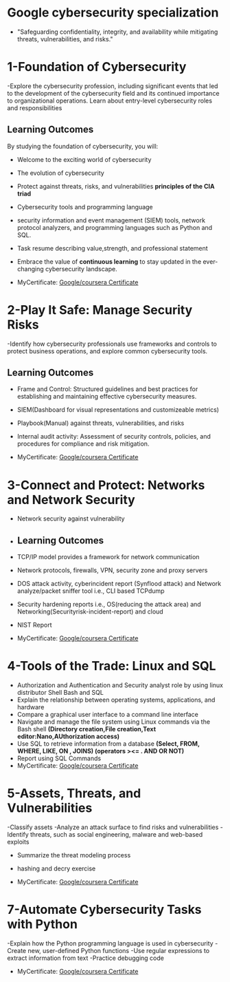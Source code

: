 # Google cybersecurity specialization
- "Safeguarding confidentiality, integrity, and availability while mitigating threats, vulnerabilities, and risks."
  
# 1-Foundation of Cybersecurity
-Explore the cybersecurity profession, including significant events that led to the development of the cybersecurity field and its continued importance to organizational operations. Learn about entry-level cybersecurity roles and responsibilities
## Learning Outcomes
By studying the foundation of cybersecurity, you will:

- Welcome to the exciting world of cybersecurity
- The evolution of cybersecurity
- Protect against threats, risks, and vulnerabilities **principles of the CIA triad**
- Cybersecurity tools and programming language
- security information and event management (SIEM) tools, network protocol analyzers, and programming languages such as Python and SQL.
- Task resume describing value,strength, and professional statement
- Embrace the value of **continuous learning** to stay updated in the ever-changing cybersecurity landscape.

- MyCertificate:
 [Google/coursera Certificate](https://www.coursera.org/account/accomplishments/certificate/CPVBSNBE9RXJ)

# 2-Play It Safe: Manage Security Risks
-Identify how cybersecurity professionals use frameworks and controls to protect business operations, and explore common cybersecurity tools.
## Learning Outcomes
- Frame and Control: Structured guidelines and best practices for establishing and maintaining effective cybersecurity measures.
- SIEM(Dashboard for visual representations and customizeable metrics)
- Playbook(Manual) against threats, vulnerabilities, and risks
- Internal audit activity: Assessment of security controls, policies, and procedures for compliance and risk mitigation.

 - MyCertificate:
 [Google/coursera Certificate](https://www.coursera.org/account/accomplishments/verify/8ZLG7SBRJERB)

# 3-Connect and Protect: Networks and Network Security
- Network security against vulnerability
- ## Learning Outcomes
- TCP/IP model provides a framework for network communication
-  Network protocols, firewalls, VPN, security zone and proxy servers
- DOS attack activity, cyberincident report (Synflood attack)  and Network analyze/packet sniffer tool i.e., CLI based TCPdump
- Security hardening reports i.e., OS(reducing the attack area) and Networking(Securityrisk-incident-report) and cloud
- NIST Report

- MyCertificate:
  [Google/coursera Certificate](https://www.coursera.org/account/accomplishments/certificate/SQB2EVLYXX4Y)


# 4-Tools of the Trade: Linux and SQL
- Authorization and Authentication and Security analyst role by using linux distributor Shell Bash and SQL
- Explain the relationship between operating systems, applications, and hardware
- Compare a graphical user interface to a command line interface
- Navigate and manage the file system using Linux commands via the Bash shell **(Directory creation,File creation,Text editor:Nano,AUthorization access)**
- Use SQL to retrieve information from a database **(Select, FROM, WHERE, LIKE, ON , JOINS) (operators ><= . AND OR NOT)**
- Report using SQL Commands
- MyCertificate:
 [Google/coursera Certificate](https://www.coursera.org/account/accomplishments/certificate/A2FSF3J7DYKJ)

  
# 5-Assets, Threats, and Vulnerabilities

-Classify assets
-Analyze an attack surface to find risks and vulnerabilities
-Identify threats, such as social engineering, malware and web-based exploits
- Summarize the threat modeling process
- hashing and decry exercise

- MyCertificate:
 [Google/coursera Certificate](https://www.coursera.org/account/accomplishments/certificate/H3J3ZSBMYTXD)

# 7-Automate Cybersecurity Tasks with Python

-Explain how the Python programming language is used in cybersecurity
-Create new, user-defined Python functions
-Use regular expressions to extract information from text
-Practice debugging code
- MyCertificate:
 [Google/coursera Certificate](https://www.coursera.org/account/accomplishments/certificate/9SEFB63HMM6C)
